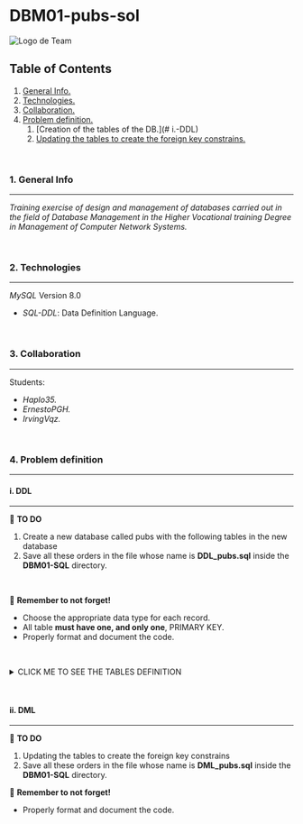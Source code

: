 # DBM01-pubs-sol

![Logo de Team](https://github.com/ana-polo/DBM01-pubs/blob/main/DBM.gif "Team logo")

## Table of Contents

1. [General Info.](#1.-General-Info)
2. [Technologies.](#2.-Technologies)
3. [Collaboration.](#3.-Collaboration)
4. [Problem definition.](#4.-Problem-definition)
    1. [Creation of the tables of the DB.](# i.-DDL)
    2. [Updating the tables to create the foreign key constrains.](#ii.-DML)

&nbsp;

### 1. General Info

***
*Training exercise of design and management of databases carried out in the field of Database Management in the Higher Vocational training Degree in Management of Computer Network Systems.*

&nbsp;

### 2. Technologies

***
*MySQL* Version 8.0

- *SQL-DDL*: Data Definition Language.

&nbsp;

### 3. Collaboration

***
Students:

- *Haplo35.*
- *ErnestoPGH.*
- *IrvingVqz.*

&nbsp;

### 4. Problem definition

***

#### i. DDL

***

:pencil: **TO DO**

1. Create a new database called pubs with the following tables in the new database
2. Save all these orders in the file whose name is **DDL_pubs.sql** inside the **DBM01-SQL** directory.

&nbsp;

👀 **Remember to not forget!**

- Choose the appropriate data type for each record.
- All table **must have one, and only one**, PRIMARY KEY.
- Properly format and document the code.

&nbsp;
<details>
    <summary>CLICK ME TO SEE THE TABLES DEFINITION</summary>

<br />

##### PUBS

        - id_pub IDENTIFIER. 
        - pub_name 
        - address 
        - cif
        - first_day
        - time_open
        - post_code 
        - town
  
##### PUB_OWNWER  

        - id_nif IDENTIFIER.
        - owner_name
        - address
        - pub

##### EMPLOYER

        - id_nif IDENTIFIER.
        - employer_name
        - address

##### TOWN

        - id_town IDENTIFIER.
        - name

##### PRODUCT  

        - id_product IDENTIFIER.
        - stock      
        - price 
        - fk_id_pub

##### PUB_EMPLOYER  

        - fk_id_pub IDENTIFIER.       
        - id_employer IDENTIFIER.
        - role

</details>

&nbsp;
&nbsp;

#### ii. DML

***

:pencil: **TO DO**

1. Updating the tables to create the foreign key constrains
2. Save all these orders in the file whose name is **DML_pubs.sql** inside the **DBM01-SQL** directory.

👀 **Remember to not forget!**

- Properly format and document the code.
